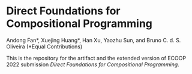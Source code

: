 # Direct Foundations for Compositional Programming

Andong Fan*, Xuejing Huang*, Han Xu, Yaozhu Sun, and Bruno C. d. S. Oliveira (*Equal Contributions)

This is the repository for the artifact and the extended version of ECOOP 2022 submission *Direct Foundations for Compositional Programming*.
